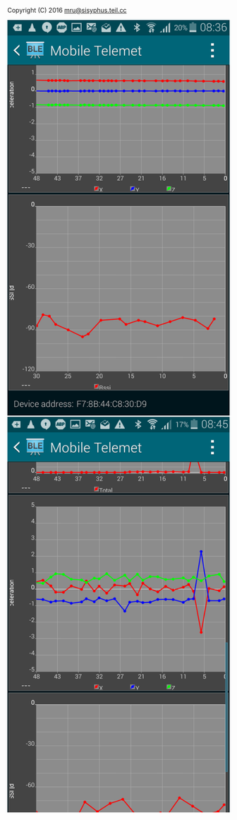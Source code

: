 Copyright (C) 2016 mru@sisyphus.teil.cc

![Screenshot](Screenshot1.png?raw=true "Screenshot 1")
![Screenshot](Screenshot2.png?raw=true "Screenshot 2")

